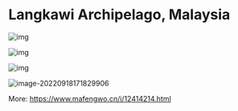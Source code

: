 # Langkawi Archipelago, Malaysia


![img](https://cdn.jsdelivr.net/gh/JoshuaChou2018/oss@main/uPic/wKgEaVy6g-OAGuMYAAra4wfxv5s23.d43gZ1.jpeg)

![img](https://cdn.jsdelivr.net/gh/JoshuaChou2018/oss@main/uPic/wKgEaVy6hqqAQVW9ABNQCEZkkZQ00.Y0FqfO.jpeg)

![img](https://cdn.jsdelivr.net/gh/JoshuaChou2018/oss@main/uPic/wKgEaVy6g16AMutrAAdluNHEEb876.NxMsM5.jpeg)

![image-20220918171829906](https://cdn.jsdelivr.net/gh/JoshuaChou2018/oss@main/uPic/image-20220918171829906.PGl0cN.png)



More: https://www.mafengwo.cn/i/12414214.html

